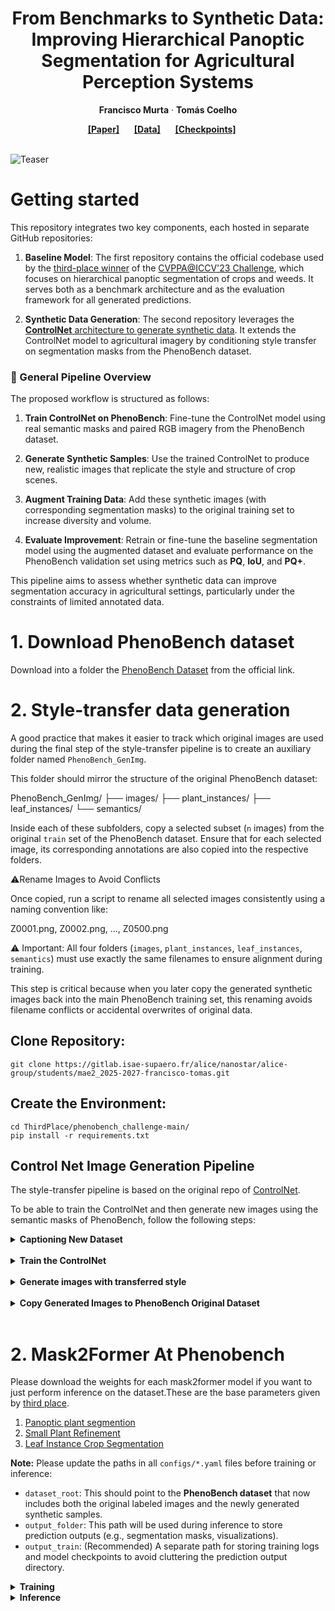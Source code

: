 <div align="center">

# From Benchmarks to Synthetic Data: Improving Hierarchical Panoptic Segmentation for Agricultural Perception Systems

<strong>Francisco Murta</strong>
·
<strong>Tomás Coelho</strong>

</div>

<div align="center">
    <a href="https://arxiv.org/abs/2312.09231" class="button"><b>[Paper]</b></a> &nbsp;&nbsp;&nbsp;&nbsp;
    <a href="https://drive.google.com/drive/folders/1c3HthfWYrw_PEbf0eD2CRYp-xwYmxbLV?usp=sharing" class="button"><b>[Data]</b></a> &nbsp;&nbsp;&nbsp;&nbsp;
    <a href="https://drive.google.com/drive/folders/1BK1-I1uys0PN6U8KEVDjkLwMAQIbKJho?usp=sharing" class="button"><b>[Checkpoints]</b></a> &nbsp;&nbsp;&nbsp;&nbsp;
</div>

<br/>

![Teaser](./assets/teaser.png)

# Getting started

This repository integrates two key components, each hosted in separate GitHub repositories:

1. **Baseline Model**: The first repository contains the official codebase used by the [third-place winner](https://github.com/DTU-PAS/phenobench_challenge.git) of the [CVPPA@ICCV'23 Challenge](https://codalab.lisn.upsaclay.fr/competitions/14153), which focuses on hierarchical panoptic segmentation of crops and weeds. It serves both as a benchmark architecture and as the evaluation framework for all generated predictions.

2. **Synthetic Data Generation**: The second repository leverages the [**ControlNet** architecture to generate synthetic data](https://github.com/valeoai/GenVal.git). It extends the ControlNet model to agricultural imagery by conditioning style transfer on segmentation masks from the PhenoBench dataset.

### 🔁 General Pipeline Overview

The proposed workflow is structured as follows:

1. **Train ControlNet on PhenoBench**: Fine-tune the ControlNet model using real semantic masks and paired RGB imagery from the PhenoBench dataset.

2. **Generate Synthetic Samples**: Use the trained ControlNet to produce new, realistic images that replicate the style and structure of crop scenes.

3. **Augment Training Data**: Add these synthetic images (with corresponding segmentation masks) to the original training set to increase diversity and volume.

4. **Evaluate Improvement**: Retrain or fine-tune the baseline segmentation model using the augmented dataset and evaluate performance on the PhenoBench validation set using metrics such as **PQ**, **IoU**, and **PQ+**.

This pipeline aims to assess whether synthetic data can improve segmentation accuracy in agricultural settings, particularly under the constraints of limited annotated data.
# 1. Download PhenoBench dataset

Download into a folder the [PhenoBench Dataset](https://www.phenobench.org/data/PhenoBench-v110.zip) from the official link. 


# 2. Style-transfer data generation

A good practice that makes it easier to track which original images are used during the final step of the style-transfer pipeline is to create an auxiliary folder named `PhenoBench_GenImg`.

This folder should mirror the structure of the original PhenoBench dataset:

PhenoBench_GenImg/
├── images/
├── plant_instances/
├── leaf_instances/
└── semantics/

Inside each of these subfolders, copy a selected subset (`n` images) from the original `train` set of the PhenoBench dataset. Ensure that for each selected image, its corresponding annotations are also copied into the respective folders.

⚠️Rename Images to Avoid Conflicts

Once copied, run a script to rename all selected images consistently using a naming convention like:

Z0001.png, Z0002.png, ..., Z0500.png

⚠️ Important: 
All four folders (`images`, `plant_instances`, `leaf_instances`, `semantics`) must use exactly the same filenames to ensure alignment during training.

This step is critical because when you later copy the generated synthetic images back into the main PhenoBench training set, this renaming avoids filename conflicts or accidental overwrites of original data.


## Clone Repository:

    git clone https://gitlab.isae-supaero.fr/alice/nanostar/alice-group/students/mae2_2025-2027-francisco-tomas.git


## Create the Environment:

    cd ThirdPlace/phenobench_challenge-main/
    pip install -r requirements.txt



## Control Net Image Generation Pipeline

The style-transfer pipeline is based on the original repo of [ControlNet](https://github.com/lllyasviel/ControlNet).

To be able to train the ControlNet and then generate new images using the semantic masks of PhenoBench, follow the following steps:


<details><summary><strong>Captioning New Dataset</strong></summary>
&emsp;

To train ControlNet on the PhenoBench dataset, you first need to generate descriptive captions for the original training images. This can be done using the [CLIP-interrogator](https://github.com/pharmapsychotic/clip-interrogator) tool.

Begin by installing the required package and running the captioning script:

<pre><code>pip install clip-interrogator==0.5.4
python clip_int.py --dataset {dataset}</code></pre>

This will produce caption descriptions for each image in the dataset and save them into a `.json` file located in the `captions/` folder.

Next, repeat the process for the `PhenoBench_GenImg` dataset — the subset of training images you've selected and renamed for style transfer generation. This ensures that each of the `n` selected images also has a matching caption.

At the end of this step, you should have two `.json` files:

1. `captions_PhenoBench.json` — Captions for the full original PhenoBench training set.
2. `captions_PhenoBench_GenImg.json` — Captions for the subset of images that will be used in the synthetic data generation process.

These caption files are essential for guiding the ControlNet during both training and inference.
</details>

<br/>   

<details><summary><strong>Train the ControlNet</strong></summary>
&emsp;

- Now you will train the ControlNet yourself. You will first need to create the trainable copy of the encoder of the denoising U-Net of Stable Diffusion. 

First download the pretrained Stable Diffusion model (7.7 Gb):

    wget -P models/ https://huggingface.co/runwayml/stable-diffusion-v1-5/resolve/main/v1-5-pruned.ckpt

Then create the trainable copy doing:

    python tool_add_control.py models/v1-5-pruned.ckpt models/control_seg.ckpt

Finally, launch training (you will need 1 GPU with 40 Gb VRAM, or you can decrease the batch size and adapt the gradient accumulation). Here you will use for training the json file "captions_Phenobench":

    python train.py
    
The checkpoints during training will be stored in ``logs/{run_num}/lightning_logs/version_0/checkpoints/`` folder. You can also visualize the training advancement in ``logs/{run_num}/image_log/``

</details>

<br/>

<details><summary><strong>Generate images with transferred style</strong></summary>
&emsp;

The checkpoint that is used to generate new samples is the one obtained on the step before.

To generate 512 samples with fog, you can launch (don't forget that now your dataset is the PhenoBench_GenImg so you will need to change the json file to "captions_Phenobench_GenImg"):

    python style_transfer.py --num_samples=512 --domain=fog

You can choose whatever domain you want by changing the ``--domain`` option above when launching the command (for our case we disabled the option of domain because it isn't particurally benefitial for our goal).

This will create new samples in ``../images/style_transfer/`` folder, based on random examples from the train set of PhenoBench, with the corresponding original images and ground truths in different subfolders.

</details>

<br/>


<details><summary><strong>Copy Generated Images to PhenoBench Original Dataset</strong></summary>
&emsp;

To evaluate the effect of the generated images using the competition's baseline model, you need to incorporate the synthetic samples into the official PhenoBench training set.

Start by copying the generated images (located in `../images/style_transfer/generated`) into the `images` folder of the PhenoBench training dataset:

<pre><code>cp ../images/style_transfer/generated/*.png ../PhenoBench/train/images/</code></pre>

Next, navigate to the `PhenoBench_GenImg` folder and copy the corresponding ground truth annotations — from the `semantics`, `plant_instances`, and `leaf_instances` subfolders — into the respective directories of the original PhenoBench dataset. Make sure you copy the renamed files (e.g., Z0001.png to Z0nnn.png) to ensure consistency:

<pre><code>cp ../PhenoBench_GenImg/train/semantics/*.png ../PhenoBench/train/semantics/
cp ../PhenoBench_GenImg/train/plant_instances/*.png ../PhenoBench/train/plant_instances/
cp ../PhenoBench_GenImg/train/leaf_instances/*.png ../PhenoBench/train/leaf_instances/</code></pre>

At this point, your original PhenoBench training dataset should include both the original labeled images and the newly generated synthetic samples (with annotations), ready for training and evaluation.
</details>

<br/>







# 2. Mask2Former At Phenobench

Please download the weights for each mask2former model if you want to just perform inference on the dataset.These are the base parameters given by [third place](https://github.com/DTU-PAS/phenobench_challenge.git).

1. [Panoptic plant segmention](https://data.dtu.dk/ndownloader/files/42444264)
2. [Small Plant Refinement](https://data.dtu.dk/ndownloader/files/42444267)
3. [Leaf Instance Crop Segmentation](https://data.dtu.dk/ndownloader/files/42444273)

<p><strong>Note:</strong> Please update the paths in all <code>configs/*.yaml</code> files before training or inference:</p>

- `dataset_root`: This should point to the **PhenoBench dataset** that now includes both the original labeled images and the newly generated synthetic samples.
- `output_folder`: This path will be used during inference to store prediction outputs (e.g., segmentation masks, visualizations).
- `output_train`: (Recommended) A separate path for storing training logs and model checkpoints to avoid cluttering the prediction output directory.

<details><summary><strong>Training</strong></summary>
&emsp;

To begin the training process, follow the steps below:

1. **Filter and Index Valid Training Instances**  
   These scripts will process and filter the dataset, generating `.txt` files used during training:

<pre><code>python filter_crop_instances.py
python filter_small_instances.py</code></pre>

2. **Train Each Stage of the Hierarchical Segmentation**  
   Launch the training scripts for each Mask2Former module:

<pre><code>python train_panoptic_plant_instance.py
python train_plant_refinement.py
python train_leaf_instance_crop.py</code></pre>

Each script will generate model checkpoints (`.ckpt`) in the `output_train` folder configured inside its corresponding `.yaml` configuration file.

You can now replace the default pre-trained checkpoints with these newly trained models for evaluation.

</details>

<details><summary><strong>Inference</strong></summary>
&emsp;

After training, you can run the full inference pipeline to generate predictions using the updated checkpoints:

<pre><code>python mask2former_at_phenobench/inference_all.py</code></pre>

Ensure that the `.yaml` file used here points to the newly trained checkpoints and the correct `dataset_root`. The predictions will be saved in the `output_folder` path specified in the same configuration file.

</details>



